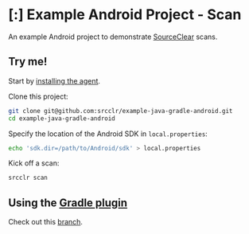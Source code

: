 
# [:] Example Android Project - Scan

An example Android project to demonstrate [SourceClear](https://www.sourceclear.com) scans.

## Try me!

Start by [installing the agent](https://www.sourceclear.com/docs/command-line-interface/).

Clone this project:

```sh
git clone git@github.com:srcclr/example-java-gradle-android.git
cd example-java-gradle-android
```

Specify the location of the Android SDK in `local.properties`:

```sh
echo 'sdk.dir=/path/to/Android/sdk' > local.properties
```

Kick off a scan:

```sh
srcclr scan
```

## Using the [Gradle plugin](https://plugins.gradle.org/plugin/com.srcclr.gradle)

Check out this [branch](https://github.com/srcclr/example-java-gradle-android/tree/plugin).
